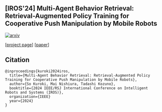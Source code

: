 ## [IROS'24] Multi-Agent Behavior Retrieval: Retrieval-Augmented Policy Training for Cooperative Push Manipulation by Mobile Robots

[![arxiv](https://img.shields.io/badge/2024-IROS-red.svg)](https://iros2024-abudhabi.org/)

[[project page](https://omron-sinicx.github.io/mabr/)] [[paper](https://arxiv.org/abs/2312.02008)]

## Citation
```
@inproceedings{kuroki2024iros,
  title={Multi-Agent Behavior Retrieval: Retrieval-Augmented Policy Training for Cooperative Push Manipulation by Mobile Robots},
  author={So Kuroki, Mai Nishiura, Tadashi Kozuno},
  booktitle={2024 IEEE/RSJ International Conference on Intelligent Robots and Systems (IROS)},
  organization={IEEE}
  year={2024}
}
```

